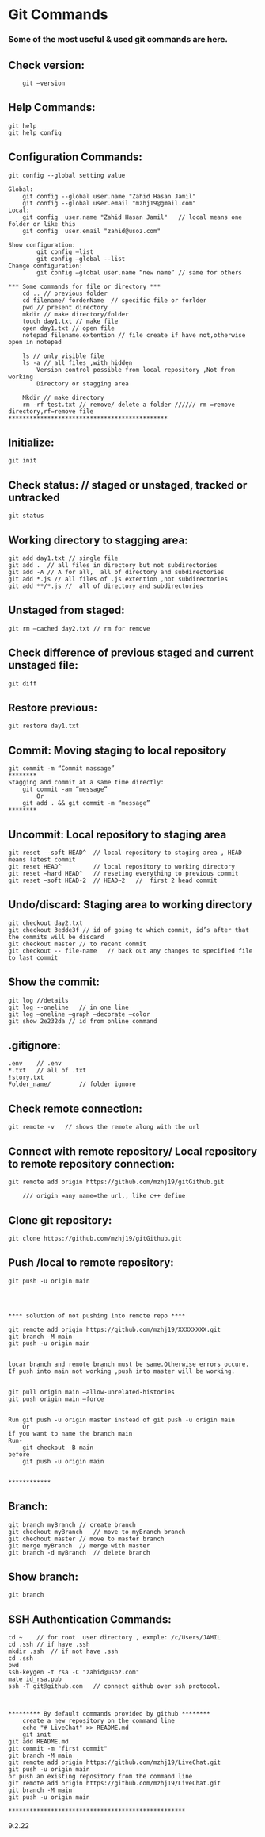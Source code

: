
# Git Commands

### Some of the most useful & used  git commands are here.

## Check version: 
    
        git –version

## Help Commands:
    git help
    git help config

## Configuration Commands:
	git config --global setting value

    Global:  
        git config --global user.name "Zahid Hasan Jamil"
		git config --global user.email "mzhj19@gmail.com"
	Local:
        git config  user.name "Zahid Hasan Jamil"	// local means one folder or like this
		git config  user.email "zahid@usoz.com"
 
    Show configuration:
			git config –list
			git config –global --list
    Change configuration:
			git config –global user.name “new name” // same for others

    *** Some commands for file or directory ***
    	cd .. // previous folder
    	cd filename/ forderName  // specific file or forlder
    	pwd // present directory
    	mkdir // make directory/folder
    	touch day1.txt // make file
    	open day1.txt // open file
    	notepad filename.extention // file create if have not,otherwise open in notepad

    	ls // only visible file
    	ls -a // all files ,with hidden
	    	Version control possible from local repository ,Not from working
	    	Directory or stagging area
	
		Mkdir // make directory
		rm -rf test.txt	// remove/ delete a folder ////// rm =remove directory,rf=remove file
    *********************************************


## Initialize:
	git init

## Check status:  // staged or unstaged, tracked or untracked
	git status


## Working directory to stagging area:
	git add day1.txt // single file 
	git add .  // all files in directory but not subdirectories
	git add -A // A for all,  all of directory and subdirectories
	git add *.js // all files of .js extention ,not subdirectories
	git add **/*.js //  all of directory and subdirectories

## Unstaged from staged:
	git rm –cached day2.txt	// rm for remove

## Check difference of previous staged and current unstaged file:
	git diff

## Restore previous: 
	git restore day1.txt

## Commit: Moving staging to local repository
	git commit -m “Commit massage”
	********
	Stagging and commit at a same time directly:
		git commit -am “message”
		    Or 
        git add . && git commit -m “message”
	********

## Uncommit: Local repository to  staging area
	git reset --soft HEAD^	// local repository to staging area , HEAD means latest commit
	git reset HEAD^		    // local repository to working directory
	git reset –hard HEAD^	// reseting everything to previous commit
    git reset –soft HEAD-2	// HEAD~2   //  first 2 head commit

## Undo/discard: Staging area to working directory
	git checkout day2.txt
	git checkout 3edde3f // id of going to which commit, id’s after that the commits will be discard
	git checkout master // to recent commit
	git checkout -- file-name	// back out any changes to specified file to last commit


## Show the commit:
	git log	//details
	git log --oneline	// in one line
	git log –oneline –graph –decorate –color 
	git show 2e232da // id from online command


## .gitignore:
	.env	// .env 
	*.txt 	// all of .txt
	!story.txt	
	Folder_name/		// folder ignore

## Check remote connection:
	git remote -v	// shows the remote along with the url




## Connect with remote repository/  Local repository to remote repository connection:
	git remote add origin https://github.com/mzhj19/gitGithub.git

		/// origin =any name=the url,, like c++ define


## Clone git repository:
	git clone https://github.com/mzhj19/gitGithub.git 



## Push /local to remote repository:
	git push -u origin main




	**** solution of not pushing into remote repo ****

    git remote add origin https://github.com/mzhj19/XXXXXXXX.git
    git branch -M main
    git push -u origin main


    locar branch and remote branch must be same.Otherwise errors occure.
	If push into main not working ,push into master will be working.
    

	git pull origin main –allow-unrelated-histories
    git push origin main –force


    Run git push -u origin master instead of git push -u origin main
    	Or 
	if you want to name the branch main
    Run-
		git checkout -B main 
	before 
		git push -u origin main


	************




## Branch:
	git branch myBranch	// create branch
	git checkout myBranch	// move to myBranch branch
	git chechout master	// move to master branch
	git merge myBranch 	// merge with master
	git branch -d myBranch	// delete branch

## Show branch:
	git branch

## SSH Authentication Commands:
	
    cd ~    // for root  user directory , exmple: /c/Users/JAMIL
    cd .ssh	// if have .ssh
    mkdir .ssh	// if not have .ssh
    cd .ssh
    pwd
    ssh-keygen -t rsa -C "zahid@usoz.com"
    mate id_rsa.pub
    ssh -T git@github.com	// connect github over ssh protocol.



	********* By default commands provided by github ********
		create a new repository on the command line
		echo "# LiveChat" >> README.md
		git init
	git add README.md
	git commit -m "first commit"
	git branch -M main
	git remote add origin https://github.com/mzhj19/LiveChat.git
	git push -u origin main
	or push an existing repository from the command line
	git remote add origin https://github.com/mzhj19/LiveChat.git
	git branch -M main
	git push -u origin main

	**************************************************
9.2.22
